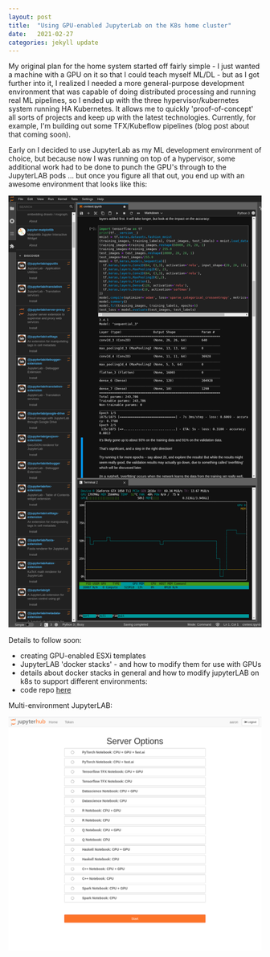 ```yaml
---
layout: post
title:  "Using GPU-enabled JupyterLab on the K8s home cluster"
date:   2021-02-27 
categories: jekyll update
---
```

My original plan for the home system started off fairly simple - I just wanted a machine with a GPU on it so that I could 
teach myself ML/DL - but as I got further into it, I realized I needed a more general-purpose development environment that was 
capable of doing distributed processing and running real ML pipelines, so I ended up with the three hypervisor/kubernetes system running
HA Kubernetes. It allows me to quickly 'proof-of-concept' all sorts of projects and keep up with the latest technologies. Currently, for 
example, I'm building out some TFX/Kubeflow pipelines (blog post about that coming soon).

Early on I decided to use JupyterLab as my ML development environment of choice, but because now I was running on top of a hypervisor, some 
additional work had to be done to punch the GPU's through to the JupyterLAB pods ... but once you figure all that out, you end up with an awesome 
environment that looks like this: 


![JLab](/assets/images/jlab.png)

Details to follow soon:

- creating GPU-enabled ESXi templates
- JupyterLAB 'docker stacks' - and how to modify them for use with GPUs
- details about docker stacks in general and how to modify jupyterLAB on k8s to support different environments:
- code repo [here](https://github.com/miramar-labs/jupyterlab-gpu)

Multi-environment JupyterLAB:

![JLab](/assets/images/jlablogin.png)

